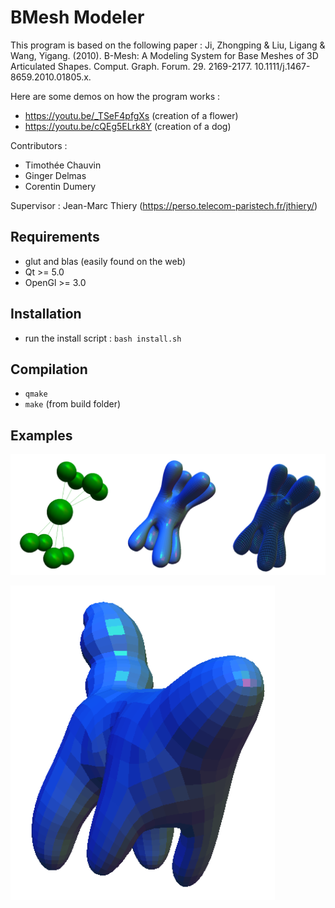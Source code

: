 # BMesh Modeler

This program is based on the following paper : Ji, Zhongping & Liu, Ligang & Wang, Yigang. (2010). B-Mesh: A Modeling System for Base Meshes of 3D Articulated Shapes. Comput. Graph. Forum. 29. 2169-2177. 10.1111/j.1467-8659.2010.01805.x. 

Here are some demos on how the program works :
- https://youtu.be/_TSeF4pfgXs (creation of a flower)
- https://youtu.be/cQEg5ELrk8Y (creation of a dog)

Contributors :
- Timothée Chauvin
- Ginger Delmas
- Corentin Dumery

Supervisor : Jean-Marc Thiery (https://perso.telecom-paristech.fr/jthiery/)

## Requirements

* glut and blas (easily found on the web)
* Qt >= 5.0
* OpenGl >= 3.0

## Installation

* run the install script : ```bash install.sh```

## Compilation 

* ```qmake```
* ```make``` (from build folder)

## Examples

![Ex1](https://github.com/CorentinDumery/BMesh/blob/master/images/BMesh%20example.PNG)

![Ex2](https://github.com/CorentinDumery/BMesh/blob/master/images/BMesh%20example%202.PNG)
